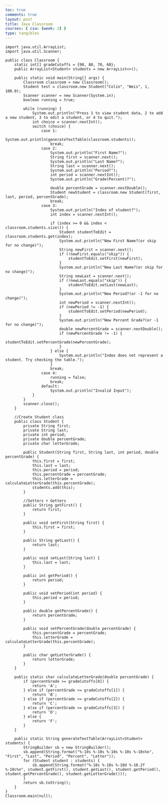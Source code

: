 ```yaml
---
toc: true
comments: true
layout: post
title: Java Classroom
courses: { csa: {week: 2} }
type: tangibles
---
```


    import java.util.ArrayList;
    import java.util.Scanner;

    public class Classroom {
        static int[] gradeCutoffs = {90, 80, 70, 60};
        public ArrayList<Student> students = new ArrayList<>();

        public static void main(String[] args) {
            Classroom classroom = new Classroom();
            Student test = classroom.new Student("Colin", "Weis", 1, 100.0);
            Scanner scanner = new Scanner(System.in);
            boolean running = true;

            while (running) {
                System.out.println("Press 1 to view student data, 2 to add a new student, 3 to edit a student, or 4 to quit.");
                int choice = scanner.nextInt();
                switch (choice) {
                    case 1:
                        System.out.println(generateTextTable(classroom.students));
                        break;
                    case 2:
                        System.out.println("First Name?");
                        String first = scanner.next();
                        System.out.println("Last Name?");
                        String last = scanner.next();
                        System.out.println("Period?");
                        int period = scanner.nextInt();
                        System.out.println("Grade(Percent)?");

                        double percentGrade = scanner.nextDouble();
                        Student newStudent = classroom.new Student(first, last, period, percentGrade);
                        break;
                    case 3:
                        System.out.println("Index of student?");
                        int index = scanner.nextInt();

                        if (index >= 0 && index < classroom.students.size()) {
                            Student studentToEdit = classroom.students.get(index);
                            System.out.println("New First Name?(or skip for no change)");
                            String newFirst = scanner.next();
                            if (!newFirst.equals("skip")) {
                                studentToEdit.setFirst(newFirst);
                            }
                            System.out.println("New Last Name?(or skip for no change)");
                            String newLast = scanner.next();
                            if (!newLast.equals("skip")) {
                                studentToEdit.setLast(newLast);
                            }
                            System.out.println("New Period?(or -1 for no change)");
                            int newPeriod = scanner.nextInt();
                            if (newPeriod != -1) {
                                studentToEdit.setPeriod(newPeriod);
                            }
                            System.out.println("New Percent Grade?(or -1 for no change)");
                            double newPercentGrade = scanner.nextDouble();
                            if (newPercentGrade != -1) {
                                studentToEdit.setPercentGrade(newPercentGrade);
                            }
                        } else {
                            System.out.println("Index does not represent a student. Try checking the table.");
                        }
                        break;
                    case 4:
                        running = false;
                        break;
                    default:
                        System.out.println("Invalid Input");
                }
            }
            scanner.close();
        }

        //Create Student class
        public class Student {
            private String first;
            private String last;
            private int period;
            private double percentGrade;
            private char letterGrade;

            public Student(String first, String last, int period, double percentGrade) {
                this.first = first;
                this.last = last;
                this.period = period;
                this.percentGrade = percentGrade;
                this.letterGrade = calculateLetterGrade(this.percentGrade);
                students.add(this);
            }

            //Setters + Getters
            public String getFirst() {
                return first;
            }

            public void setFirst(String first) {
                this.first = first;
            }

            public String getLast() {
                return last;
            }

            public void setLast(String last) {
                this.last = last;
            }

            public int getPeriod() {
                return period;
            }

            public void setPeriod(int period) {
                this.period = period;
            }

            public double getPercentGrade() {
                return percentGrade;
            }

            public void setPercentGrade(double percentGrade) {
                this.percentGrade = percentGrade;
                this.letterGrade = calculateLetterGrade(this.percentGrade);
            }

            public char getLetterGrade() {
                return letterGrade;
            }
        }

        public static char calculateLetterGrade(double percentGrade) {
            if (percentGrade >= gradeCutoffs[0]) {
                return 'A';
            } else if (percentGrade >= gradeCutoffs[1]) {
                return 'B';
            } else if (percentGrade >= gradeCutoffs[2]) {
                return 'C';
            } else if (percentGrade >= gradeCutoffs[3]) {
                return 'D';
            } else {
                return 'F';
            }
        }

        public static String generateTextTable(ArrayList<Student> students) {
            StringBuilder sb = new StringBuilder();
            sb.append(String.format("%-10s %-10s %-10s %-10s %-10s%n", "First", "Last", "Period", "Percent", "Letter"));
            for (Student student : students) {
                sb.append(String.format("%-10s %-10s %-10d %-10.2f %-10c%n", student.getFirst(), student.getLast(), student.getPeriod(), student.getPercentGrade(), student.getLetterGrade()));
            }
            return sb.toString();
        }
    }
    Classroom.main(null);
